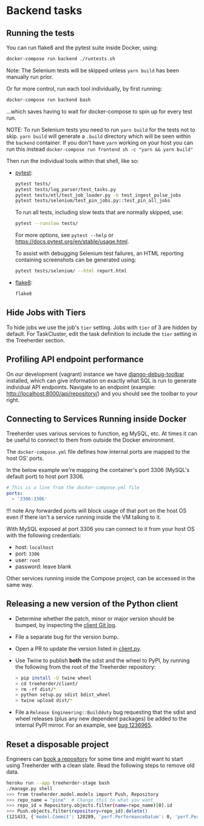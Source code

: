 # Backend tasks

## Running the tests

You can run flake8 and the pytest suite inside Docker, using:

```bash
docker-compose run backend ./runtests.sh
```

Note: The Selenium tests will be skipped unless `yarn build` has been manually run prior.

Or for more control, run each tool individually, by first running:

```bash
docker-compose run backend bash
```

...which saves having to wait for docker-compose to spin up for every test run.

NOTE: To run Selenium tests you need to run `yarn build` for the tests not to skip.
`yarn build` will generate a `.build` directory which will be seen within the `backend` container.
If you don't have `yarn` working on your host you can run this instead `docker-compose run frontend sh -c "yarn && yarn build"`

Then run the individual tools within that shell, like so:

- [pytest](https://docs.pytest.org/en/stable/):

  ```bash
  pytest tests/
  pytest tests/log_parser/test_tasks.py
  pytest tests/etl/test_job_loader.py -k test_ingest_pulse_jobs
  pytest tests/selenium/test_pin_jobs.py::test_pin_all_jobs
  ```

  To run all tests, including slow tests that are normally skipped, use:

  ```bash
  pytest --runslow tests/
  ```

  For more options, see `pytest --help` or <https://docs.pytest.org/en/stable/usage.html>.

  To assist with debugging Selenium test failures, an HTML reporting containing screenshots
  can be generated using:

  ```bash
  pytest tests/selenium/ --html report.html
  ```

- [flake8](https://flake8.readthedocs.io/):

  ```bash
  flake8
  ```

## Hide Jobs with Tiers

To hide jobs we use the job's `tier` setting. Jobs with `tier` of 3 are
hidden by default. For TaskCluster, edit the task definition to include the
`tier` setting in the Treeherder section.

## Profiling API endpoint performance

On our development (vagrant) instance we have [django-debug-toolbar] installed, which can
give information on exactly what SQL is run to generate individual API endpoints. Navigate
to an endpoint (example: <http://localhost:8000/api/repository/>) and you should see the
toolbar to your right.

[django-debug-toolbar]: https://django-debug-toolbar.readthedocs.io

## Connecting to Services Running inside Docker

Treeherder uses various services to function, eg MySQL, etc.
At times it can be useful to connect to them from outside the Docker environment.

The `docker-compose.yml` file defines how internal ports are mapped to the host OS' ports.

In the below example we're mapping the container's port 3306 (MySQL's default port) to host port 3306.

```yaml
# This is a line from the docker-compose.yml file
ports:
  - '3306:3306'
```

<!-- prettier-ignore -->
!!! note
    Any forwarded ports will block usage of that port on the host OS even if there isn't a service running inside the VM talking to it.

With MySQL exposed at port 3306 you can connect to it from your host OS with the following credentials:

- host: `localhost`
- port: `3306`
- user: `root`
- password: leave blank

Other services running inside the Compose project, can be accessed in the same way.

## Releasing a new version of the Python client

- Determine whether the patch, minor or major version should be bumped, by
  inspecting the [client Git log].
- File a separate bug for the version bump.
- Open a PR to update the version listed in [client.py].
- Use Twine to publish **both** the sdist and the wheel to PyPI, by running
  the following from the root of the Treeherder repository:

  ```bash
  > pip install -U twine wheel
  > cd treeherder/client/
  > rm -rf dist/*
  > python setup.py sdist bdist_wheel
  > twine upload dist/*
  ```

- File a `Release Engineering::Buildduty` bug requesting that the sdist
  and wheel releases (plus any new dependent packages) be added to the
  internal PyPI mirror. For an example, see [bug 1236965].

[client git log]: https://github.com/mozilla/treeherder/commits/master/treeherder/client
[client.py]: https://github.com/mozilla/treeherder/blob/master/treeherder/client/thclient/client.py
[bug 1236965]: https://bugzilla.mozilla.org/show_bug.cgi?id=1236965

## Reset a disposable project

Engineers can [book a repository](https://wiki.mozilla.org/ReleaseEngineering/DisposableProjectRepositories) for
some time and might want to start using Treeherder with a clean slate. Read the following steps to remove old data.

```bash
heroku run --app treeherder-stage bash
./manage.py shell
>>> from treeherder.model.models import Push, Repository
>>> repo_name = "pine"  # Change this to what you want
>>> repo_id = Repository.objects.filter(name=repo_name)[0].id
>>> Push.objects.filter(repository=repo_id).delete()
(121433, {'model.Commit': 120289, 'perf.PerformanceDatum': 0, 'perf.PerformanceAlertSummary': 4, 'model.Push': 1140})
```
